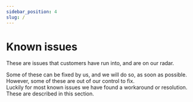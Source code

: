 ```yaml
---
sidebar_position: 4
slug: /
---
```


# Known issues

These are issues that customers have run into, and are on our radar.

Some of these can be fixed by us, and we will do so, as soon as possible. <br/>
However, some of these are out of our control to fix.<br/>
Luckily for most known issues we have found a workaround or resolution.<br/>
These are described in this section.